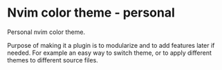 # Nvim color theme - personal 


Personal nvim color theme.

Purpose of making it a plugin is to modularize and to add features later if needed. For example an easy way to switch theme, or to apply different themes to different source files.
